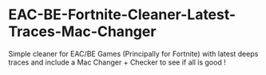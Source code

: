 # EAC-BE-Fortnite-Cleaner-Latest-Traces-Mac-Changer
Simple cleaner for EAC/BE Games (Principally for Fortnite) with latest deeps traces and include a Mac Changer + Checker to see if all is good !



